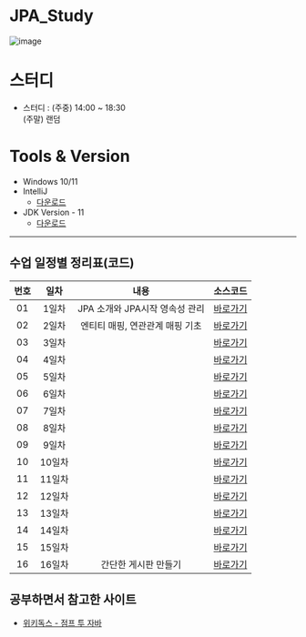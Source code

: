 # JPA_Study

![image](https://github.com/Chae-Haram/JPA_Reapeat/assets/147151314/a5c59b7e-49a0-4a96-ad9b-fb11ec4a4398)



# 스터디

- 스터디 : (주중) 14:00 ~ 18:30
  <br/> (주말) 랜덤

# Tools & Version

- Windows 10/11
- IntelliJ
  - [다운로드](https://www.jetbrains.com/ko-kr/idea/)
- JDK Version - 11
  - [다운로드](https://www.oracle.com/kr/java/technologies/javase/jdk11-archive-downloads.html)

---

## 수업 일정별 정리표(코드)

| 번호 |  일차  |          내용          |     소스코드      |
| :--: | :----: | :--------------------: | :---------------: |
|  01  | 1일차  |   JPA 소개와 JPA시작 영속성 관리   | [바로가기][Day01] |
|  02  | 2일차  |    엔티티 매핑, 연관관계 매핑 기초    | [바로가기][Day02] |
|  03  | 3일차  |    | [바로가기][Day03] |
|  04  | 4일차  |  | [바로가기][Day04] |
|  05  | 5일차  |      | [바로가기][Day05] |
|  06  | 6일차  |          | [바로가기][Day06] |
|  07  | 7일차  |     | [바로가기][Day07] |
|  08  | 8일차  |           | [바로가기][Day08] |
|  09  | 9일차  |           | [바로가기][Day09] |
|  10  | 10일차 |    | [바로가기][Day10] |
|  11  | 11일차 |     | [바로가기][Day11] |
|  12  | 12일차 |     | [바로가기][Day12] |
|  13  | 13일차 |     | [바로가기][Day13] |
|  14  | 14일차 |     | [바로가기][Day14] |
|  15  | 15일차 |     | [바로가기][Day15] |
|  16  | 16일차 |  간단한 게시판 만들기   | [바로가기][Day16] |


## 공부하면서 참고한 사이트

- [위키독스 - 점프 투 자바](https://wikidocs.net/book/31)

[Day01]: ./Day01/src/main/java/hellojpa/
[Day02]: ./Day02/src/main/java/hellojpa/
[Day03]: ./Day03/
[Day04]: ./Day04/
[Day05]: ./Day05/
[Day06]: ./Day06/
[Day07]: ./Day07/jpashop/
[Day08]: ./Day08/jpashop2/
[Day09]: ./Day09/jpashop3/
[Day10]: ./Day10/jpashop_api/
[Day11]: ./Day11/jpashop_api_2/
[Day12]: ./Day12/jpashop_api_3/
[Day13]: ./Day13/data-jpa/
[Day14]: ./Day14/data-jpa/
[Day15]: ./Day15/querydsl/
[Day16]: ./Day16/practice/

